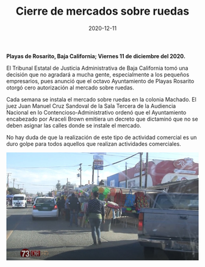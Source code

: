 ﻿---
layout: blog
title:  "Cierre de mercados sobre ruedas"
date:   2020-12-11
categories: rosarito
permalink: /:categories/:title:output_ext
image: /img/cnr/cierre-de-mercados-sobre-ruedas.jpeg
alt: 
autor: 
---

**Playas de Rosarito, Baja California; Viernes 11 de diciembre del 2020.**


El Tribunal Estatal de Justicia Administrativa de Baja California tomó una decisión que no agradará a mucha gente, especialmente a los pequeños empresarios, pues anunció que el octavo Ayuntamiento de Playas Rosarito otorgó cero autorización al mercado sobre ruedas. 


Cada semana se instala el mercado sobre ruedas en la colonia Machado. El juez Juan Manuel Cruz Sandoval de la Sala Tercera de la Audiencia Nacional en lo Contencioso-Administrativo ordenó que el Ayuntamiento encabezado por Araceli Brown emitiera un decreto que dictaminó que no se deben asignar las calles donde se instale el mercado.


 No hay duda de que la realización de este tipo de actividad comercial es un duro golpe para todos aquellos que realizan actividades comerciales.

 <div id="carouselExampleSlidesOnly" class="carousel slide" data-ride="carousel">
  <div class="carousel-inner">
    <div class="carousel-item active">
       <img class="d-block w-100" src="/img/cnr/cierre-de-mercados-sobre-ruedas.jpeg" loading="lazy"  alt="Cierre de mercados sobre ruedas">
    </div>
  </div>
</div>